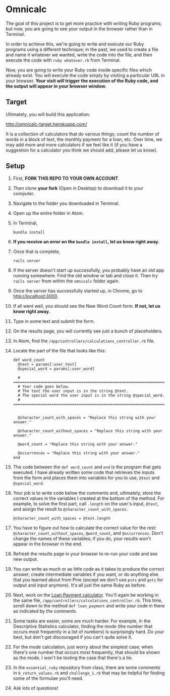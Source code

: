 # Omnicalc

The goal of this project is to get more practice with writing Ruby programs; but now, you are going to see your output in the browser rather than in Terminal.

In order to achieve this, we're going to write and execute our Ruby programs using a different technique; in the past, we used to create a file and name it whatever we wanted, write the code into the file, and then execute the code with `ruby whatever.rb` from Terminal.

Now, you are going to write your Ruby code inside specific files which already exist. You will execute the code simply by visiting a particular URL in your browser. **Your visit will trigger the execution of the Ruby code, and the output will appear in your browser window.**

## Target

Ultimately, you will build this application:

http://omnicalc-target.herokuapp.com/

It is a collection of calculators that do various things; count the number of words in a block of text, the monthly payment for a loan, etc. Over time, we may add more and more calculators if we feel like it (if you have a suggestion for a calculator you think we should add, please let us know).

## Setup

 1. First, **FORK THIS REPO TO YOUR OWN ACCOUNT**.
 1. Then clone **your fork** (Open in Desktop) to download it to your computer.
 1. Navigate to the folder you downloaded in Terminal.
 1. Open up the entire folder in Atom.
 1. In Terminal,

        bundle install

 1. **If you receive an error on the `bundle install`, let us know right away.**
 1. Once that is complete,

        rails server

 1. If the server doesn't start up successfully, you probably have an old app running somewhere. Find the old window or tab and close it. Then try `rails server` from within the `omnicalc` folder again.
 1. Once the server has successfully started up, in Chrome, go to [http://localhost:3000](http://localhost:3000).
 1. If all went well, you should see the New Word Count form. **If not, let us know right away.**
 1. Type in some text and submit the form.
 1. On the results page, you will currently see just a bunch of placeholders.
 1. In Atom, find the `/app/controllers/calculations_controller.rb` file.
 1. Locate the part of the file that looks like this:

        def word_count
          @text = params[:user_text]
          @special_word = params[:user_word]

          # ================================================================================
          # Your code goes below.
          # The text the user input is in the string @text.
          # The special word the user input is in the string @special_word.
          # ================================================================================


          @character_count_with_spaces = "Replace this string with your answer."

          @character_count_without_spaces = "Replace this string with your answer."

          @word_count = "Replace this string with your answer."

          @occurrences = "Replace this string with your answer."
        end

 1. The code between the `def word_count` and `end` is the program that gets executed. I have already written some code that retrieves the inputs from the form and places them into variables for you to use, `@text` and `@special_word`.
 1. Your job is to write code below the comments and, ultimately, store the correct values in the variables I created at the bottom of the method. For example, to solve the first part, call `.length` on the user's input, `@text`, and assign the result to `@character_count_with_spaces`.

        @character_count_with_spaces = @text.length

 1. You have to figure out how to calculate the correct value for the rest: `@character_count_without_spaces`, `@word_count`, and `@occurrences`. Don't change the names of these variables; if you do, your results won't appear in the browser in the end.
 1. Refresh the results page in your browser to re-run your code and see new output.
 1. You can write as much or as little code as it takes to produce the correct answer; create intermediate variables if you want, or do anything else that you learned about from Pine (except we don't use `puts` and `gets` for output and input anymore). It's all just the same Ruby as before.
 1. Next, work on the [Loan Payment calculator](http://localhost:3000/loan_payment/new). You'll again be working in the same file, `/app/controllers/calculations_controller.rb`. This time, scroll down to the method `def loan_payment` and write your code in there as indicated by the comments.
 1. Some tasks are easier, some are much harder. For example, in the Descriptive Statistics calculator, finding the mode (the number that occurs most frequently in a list of numbers) is surprisingly hard. Do your best, but don't get discouraged if you can't quite solve it.
 1. For the mode calculation, just worry about the simplest case; when there's one number that occurs most frequently, that should be shown as the mode. I won't be testing the case that there's a tie.
 1. In the `essential_ruby` repository from class, there are some comments in `8_return_values.rb` and `challenge_1.rb` that may be helpful for finding some of the formulae you'll need.
 1. Ask lots of questions!
